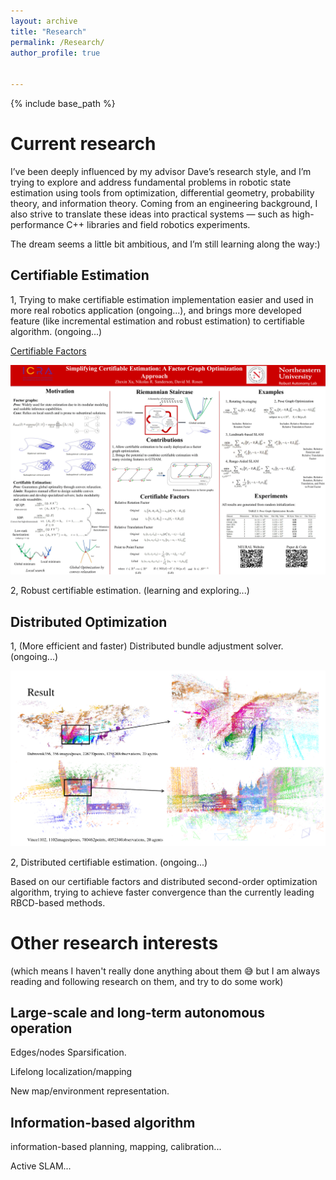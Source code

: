 ```yaml
---
layout: archive
title: "Research"
permalink: /Research/
author_profile: true


---
```


{% include base_path %}

# Current research

I’ve been deeply influenced by my advisor Dave’s research style, and I’m trying to explore and address fundamental problems in robotic state estimation using tools from optimization, differential geometry, probability theory, and information theory. Coming from an engineering background, I also strive to translate these ideas into practical systems — such as high-performance C++ libraries and field robotics experiments.

The dream seems a little bit ambitious, and I’m still learning along the way:)

## Certifiable Estimation

1, Trying to make certifiable estimation implementation easier and used in more real robotics application (ongoing...), and brings more developed feature (like incremental estimation and robust estimation) to certifiable algorithm. (ongoing...)

[Certifiable Factors](https://github.com/NEU-RAL/CertifiableFactors)

 ![Early Result](../images/ICRA_2025.png)



2, Robust certifiable estimation. (learning and exploring...)



## Distributed Optimization

1, (More efficient and faster) Distributed bundle adjustment solver. (ongoing...)

![Early Result](../images/BAL_20Agents_Simulation.png)



2, Distributed certifiable estimation. (ongoing...)

Based on our certifiable factors and distributed second-order optimization algorithm, trying to achieve faster convergence than the currently leading RBCD-based methods.

# Other research interests

(which means I haven't really done anything about them 😅  but I am always reading and following research on them, and try to do some work)

## Large-scale and long-term autonomous operation

Edges/nodes Sparsification.

Lifelong localization/mapping

New map/environment representation.

## Information-based algorithm

information-based planning, mapping, calibration...

Active SLAM...
